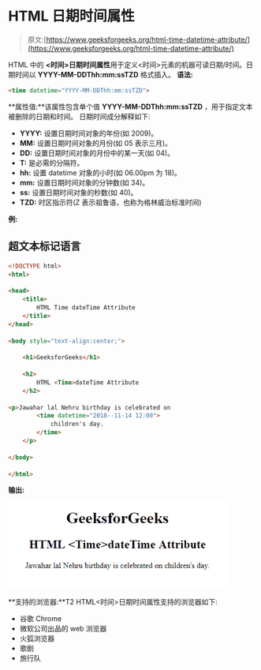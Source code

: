 # HTML 日期时间属性

> 原文:[https://www.geeksforgeeks.org/html-time-datetime-attribute/](https://www.geeksforgeeks.org/html-time-datetime-attribute/)

HTML 中的 **<时间>日期时间属性**用于定义<时间>元素的机器可读日期/时间。日期时间以 **YYYY-MM-DDThh:mm:ssTZD** 格式插入。
**语法:**

```html
<time datetime="YYYY-MM-DDThh:mm:ssTZD"> 
```

**属性值:**该属性包含单个值 **YYYY-MM-DDThh:mm:ssTZD** ，用于指定文本被删除的日期和时间。
日期时间成分解释如下:

*   **YYYY:** 设置日期时间对象的年份(如 2009)。
*   **MM:** 设置日期时间对象的月份(如 05 表示三月)。
*   **DD:** 设置日期时间对象的月份中的某一天(如 04)。
*   **T:** 是必需的分隔符。
*   **hh:** 设置 datetime 对象的小时(如 06.00pm 为 18)。
*   **mm:** 设置日期时间对象的分钟数(如 34)。
*   **ss:** 设置日期时间对象的秒数(如 40)。
*   **TZD:** 时区指示符(Z 表示祖鲁语，也称为格林威治标准时间)

**例:**

## 超文本标记语言

```html
<!DOCTYPE html>
<html>

<head>
    <title>
        HTML Time dateTime Attribute
    </title>
</head>

<body style="text-align:center;">

    <h1>GeeksforGeeks</h1>

    <h2>
        HTML <Time>dateTime Attribute
    </h2>

<p>Jawahar lal Nehru birthday is celebrated on 
        <time datetime="2018--11-14 12:00">
            children's day.
        </time>
    </p>

</body>

</html>
```

**输出:**

![](img/605c276efafdd2cf157e2d8e1cc22631.png)

**支持的浏览器:**T2 HTML<时间>日期时间属性支持的浏览器如下:

*   谷歌 Chrome
*   微软公司出品的 web 浏览器
*   火狐浏览器
*   歌剧
*   旅行队